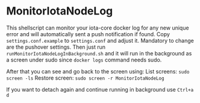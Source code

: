 # MonitorIotaNodeLog

This shellscript can monitor your iota-core docker log for any new unique error and will automatically sent a push notification if found.
Copy `settings.conf.example` to `settings.conf` and adjust it. Mandatory to change are the pushover settings.
Then just run `runMonitorIotaNodeLogInBackground.sh` and it will run in the background as a screen under sudo since `docker logs` command needs sudo.

After that you can see and go back to the screen using:
List screens: `sudo screen -ls`
Restore screen: `sudo screen -r MonitorIotaNodeLog`

If you want to detach again and continue running in background use `Ctrl+a d`
